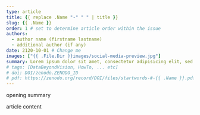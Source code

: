 ```yaml
---
type: article
title: {{ replace .Name "-" " " | title }}
slug: {{ .Name }}
order: 1 # set to determine article order within the issue
authors:
  - author name (firstname lastname)
  - additional author (if any)
date: 2120-10-01 # Change me
images: ["{{ .File.Dir }}images/social-media-preview.jpg"]
summary: Lorem ipsum dolor sit amet, consectetur adipisicing elit, sed do eiusmod
# tags: [DataBeyondVision, HowTo, ... etc]
# doi: DOI/zenodo.ZENODO_ID
# pdf: https://zenodo.org/record/DOI/files/startwords-#-{{ .Name }}.pdf
---
```


opening summary

<!--more-->

article content
